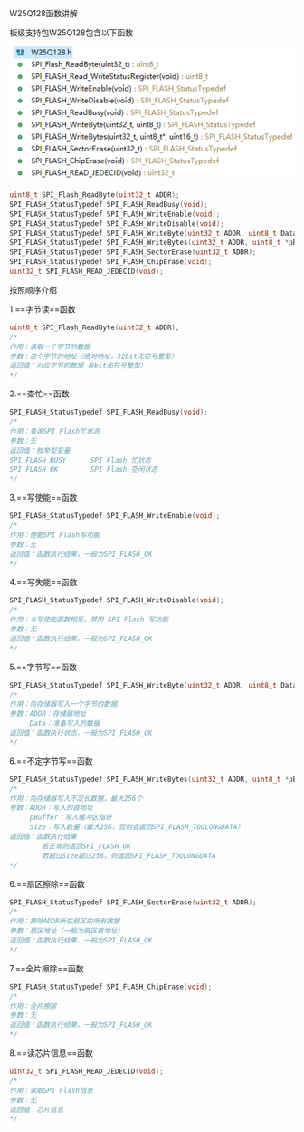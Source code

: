 W25Q128函数讲解

板级支持包W25Q128包含以下函数

<img src="PIC/image-20210209193637459.png" alt="image-20210209193637459" style="zoom:150%;" />

```c++
uint8_t SPI_Flash_ReadByte(uint32_t ADDR);
SPI_FLASH_StatusTypedef SPI_FLASH_ReadBusy(void);
SPI_FLASH_StatusTypedef SPI_FLASH_WriteEnable(void);
SPI_FLASH_StatusTypedef SPI_FLASH_WriteDisable(void);
SPI_FLASH_StatusTypedef SPI_FLASH_WriteByte(uint32_t ADDR, uint8_t Data);
SPI_FLASH_StatusTypedef SPI_FLASH_WriteBytes(uint32_t ADDR, uint8_t *pBuffer,uint16_t Size);
SPI_FLASH_StatusTypedef SPI_FLASH_SectorErase(uint32_t ADDR);
SPI_FLASH_StatusTypedef SPI_FLASH_ChipErase(void);
uint32_t SPI_FLASH_READ_JEDECID(void);
```

按照顺序介绍

1.==字节读==函数

```c++
uint8_t SPI_Flash_ReadByte(uint32_t ADDR);
/*
作用：读取一个字节的数据
参数：这个字节的地址（绝对地址，32bit无符号整型）
返回值：对应字节的数据（8bit无符号整型）
*/
```

2.==查忙==函数

```c++
SPI_FLASH_StatusTypedef SPI_FLASH_ReadBusy(void);
/*
作用：查询SPI Flash忙状态
参数：无
返回值：枚举型变量
SPI_FLASH_BUSY		SPI Flash 忙状态
SPI_FLASH_OK		SPI Flash 空闲状态
*/
```

3.==写使能==函数

```c++
SPI_FLASH_StatusTypedef SPI_FLASH_WriteEnable(void);
/*
作用：使能SPI Flash写功能
参数：无
返回值：函数执行结果，一般为SPI_FLASH_OK
*/
```

4.==写失能==函数

```c++
SPI_FLASH_StatusTypedef SPI_FLASH_WriteDisable(void);
/*
作用：与写使能函数相反，禁用 SPI Flash 写功能
参数：无
返回值：函数执行结果，一般为SPI_FLASH_OK
*/
```

5.==字节写==函数

```c++
SPI_FLASH_StatusTypedef SPI_FLASH_WriteByte(uint32_t ADDR, uint8_t Data);
/*
作用：向存储器写入一个字节的数据
参数：ADDR：存储器地址
	 Data：准备写入的数据
返回值：函数执行状态，一般为SPI_FLASH_OK
*/
```

6.==不定字节写==函数

```C++
SPI_FLASH_StatusTypedef SPI_FLASH_WriteBytes(uint32_t ADDR, uint8_t *pBuffer,uint16_t Size);
/*
作用：向存储器写入不定长数据，最大256个
参数：ADDR：写入的首地址
	 pBuffer：写入缓冲区指针
	 Size：写入数量（最大256，否则会返回SPI_FLASH_TOOLONGDATA）
返回值：函数执行结果
		若正常则返回SPI_FLASH_OK
		若超过Size超过256，则返回SPI_FLASH_TOOLONGDATA
*/
```

6.==扇区擦除==函数

```c++
SPI_FLASH_StatusTypedef SPI_FLASH_SectorErase(uint32_t ADDR);
/*
作用：擦除ADDR所在扇区的所有数据
参数：扇区地址（一般为扇区首地址）
返回值：函数执行结果，一般为SPI_FLASH_OK
*/
```

7.==全片擦除==函数

```c++
SPI_FLASH_StatusTypedef SPI_FLASH_ChipErase(void);
/*
作用：全片擦除
参数：无
返回值：函数执行结果，一般为SPI_FLASH_OK
*/
```

8.==读芯片信息==函数

```c++
uint32_t SPI_FLASH_READ_JEDECID(void);
/*
作用：读取SPI Flash信息
参数：无
返回值：芯片信息
*/
```

